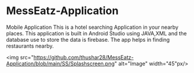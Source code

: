 # MessEatz-Application
Mobile Application
This is a hotel searching Application in your nearby places.
This application is built in Android Studio using JAVA,XML and the database use to store the data is firebase.
The app helps in finding restaurants nearby.

<img src="https://github.com/thushar28/MessEatz-Application/blob/main/SS/Splashscreen.png" alt="Image" width="45"px/>
